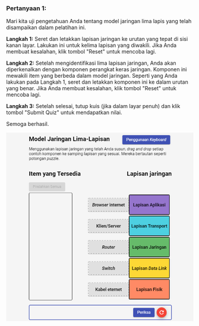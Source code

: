 ### **Pertanyaan 1:**
Mari kita uji pengetahuan Anda tentang model jaringan lima lapis yang telah disampaikan dalam pelatihan ini.

**Langkah 1:** Seret dan letakkan lapisan jaringan ke urutan yang tepat di sisi kanan layar. Lakukan ini untuk kelima lapisan yang diwakili. Jika Anda membuat kesalahan, klik tombol "Reset" untuk mencoba lagi.

**Langkah 2:** Setelah mengidentifikasi lima lapisan jaringan, Anda akan diperkenalkan dengan komponen perangkat keras jaringan. Komponen ini mewakili item yang berbeda dalam model jaringan. Seperti yang Anda lakukan pada Langkah 1, seret dan letakkan komponen ini ke dalam urutan yang benar. Jika Anda membuat kesalahan, klik tombol "Reset" untuk mencoba lagi.

**Langkah 3:** Setelah selesai, tutup kuis (jika dalam layar penuh) dan klik tombol "Submit Quiz" untuk mendapatkan nilai.

Semoga berhasil.

![img](/2.Seluk%20Beluk%20Jaringan%20Komputer/Asset/1.lapisan-model-jaringan.png)